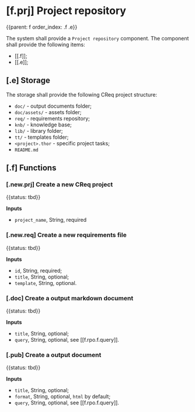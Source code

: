 # [f.prj] Project repository
{{parent: f
order_index: .f .e}}

The system shall provide a `Project repository` component. The component shall provide the following items:

* [[.f]];
* [[.e]];

## [.e] Storage

The storage shall provide the following CReq project structure:

* `doc/` - output documents folder;
* `doc/assets/` - assets folder;
* `req/` - requirements repository;
* `knb/` - knowledge base;
* `lib/` - library folder;
* `tt/` - templates folder;
* `<project>.thor` - specific project tasks;
* `README.md`

## [.f] Functions

### [.new.prj] Create a new CReq project
{{status: tbd}}

__Inputs__

* `project_name`, String, required


### [.new.req] Create a new requirements file
{{status: tbd}}

__Inputs__

* `id`, String, required;
* `title`, String, optional;
* `template`, String, optional.

### [.doc] Create a output markdown document
{{status: tbd}}

__Inputs__

* `title`, String, optional;
* `query`, String, optional, see [[f.rpo.f.query]].

### [.pub] Create a output document
{{status: tbd}}

__Inputs__

* `title`, String, optional;
* `format`, String, optional, `html` by default;
* `query`, String, optional, see [[f.rpo.f.query]].
